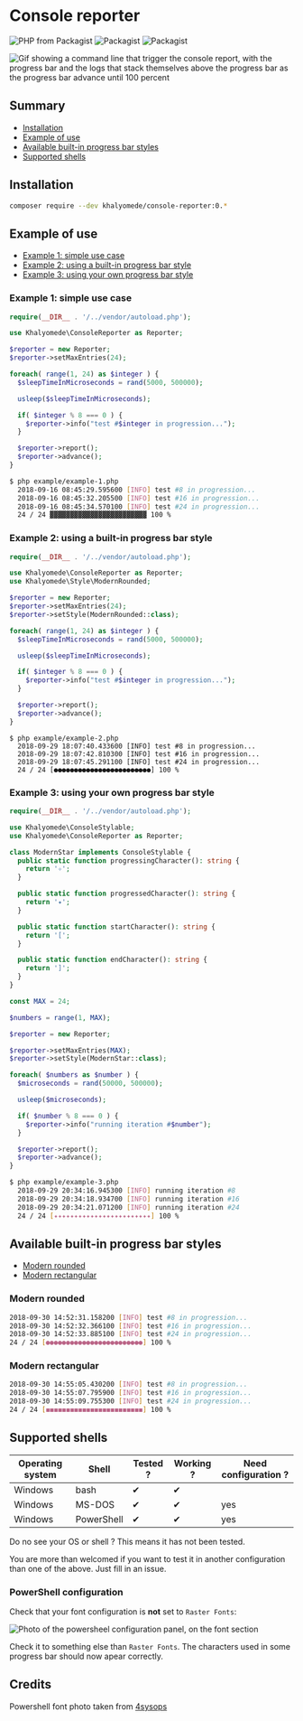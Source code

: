 # Console reporter


![PHP from Packagist](https://img.shields.io/packagist/php-v/khalyomede/console-reporter.svg)
![Packagist](https://img.shields.io/packagist/v/khalyomede/console-reporter.svg)
![Packagist](https://img.shields.io/packagist/l/khalyomede/console-reporter.svg)

![Gif showing a command line that trigger the console report, with the progress bar and the logs that stack themselves above the progress bar as the progress bar advance until 100 percent](https://image.ibb.co/n63Fuz/landing_gif_2_khalyomede_console_reporter.gif)

## Summary

- [Installation](#installation)
- [Example of use](#example-of-use)
- [Available built-in progress bar styles](#available-built-in-progress-bar-styles)
- [Supported shells](#supported-shells)

## Installation

```bash
composer require --dev khalyomede/console-reporter:0.*
```

## Example of use

- [Example 1: simple use case](#example-1-simple-use-case)
- [Example 2: using a built-in progress bar style](#example-2-using-a-built-in-progress-bar-style)
- [Example 3: using your own progress bar style](#example-3-using-your-own-progress-bar-style)

### Example 1: simple use case

```php
require(__DIR__ . '/../vendor/autoload.php');

use Khalyomede\ConsoleReporter as Reporter;

$reporter = new Reporter;
$reporter->setMaxEntries(24);

foreach( range(1, 24) as $integer ) {
  $sleepTimeInMicroseconds = rand(5000, 500000);

  usleep($sleepTimeInMicroseconds);

  if( $integer % 8 === 0 ) {
    $reporter->info("test #$integer in progression...");
  }

  $reporter->report();
  $reporter->advance();
}
```

```bash
$ php example/example-1.php
  2018-09-16 08:45:29.595600 [INFO] test #8 in progression...
  2018-09-16 08:45:32.205500 [INFO] test #16 in progression...
  2018-09-16 08:45:34.570100 [INFO] test #24 in progression...
  24 / 24 ▓▓▓▓▓▓▓▓▓▓▓▓▓▓▓▓▓▓▓▓▓▓▓▓ 100 %
```

### Example 2: using a built-in progress bar style

```php
require(__DIR__ . '/../vendor/autoload.php');

use Khalyomede\ConsoleReporter as Reporter;
use Khalyomede\Style\ModernRounded;

$reporter = new Reporter;
$reporter->setMaxEntries(24);
$reporter->setStyle(ModernRounded::class);

foreach( range(1, 24) as $integer ) {
  $sleepTimeInMicroseconds = rand(5000, 500000);

  usleep($sleepTimeInMicroseconds);

  if( $integer % 8 === 0 ) {
    $reporter->info("test #$integer in progression...");
  }

  $reporter->report();
  $reporter->advance();
}
```

```
$ php example/example-2.php
  2018-09-29 18:07:40.433600 [INFO] test #8 in progression...
  2018-09-29 18:07:42.810300 [INFO] test #16 in progression...
  2018-09-29 18:07:45.291100 [INFO] test #24 in progression...
  24 / 24 [●●●●●●●●●●●●●●●●●●●●●●●●] 100 %
```

### Example 3: using your own progress bar style

```php
require(__DIR__ . '/../vendor/autoload.php');

use Khalyomede\ConsoleStylable;
use Khalyomede\ConsoleReporter as Reporter;

class ModernStar implements ConsoleStylable {
  public static function progressingCharacter(): string {
    return '✧';
  }

  public static function progressedCharacter(): string {
    return '✦';
  }

  public static function startCharacter(): string {
    return '[';
  }

  public static function endCharacter(): string {
    return ']';
  }
}

const MAX = 24;

$numbers = range(1, MAX);

$reporter = new Reporter;

$reporter->setMaxEntries(MAX);
$reporter->setStyle(ModernStar::class);

foreach( $numbers as $number ) {
  $microseconds = rand(50000, 500000);

  usleep($microseconds);

  if( $number % 8 === 0 ) {
    $reporter->info("running iteration #$number");
  }

  $reporter->report();
  $reporter->advance();
}
```

```bash
$ php example/example-3.php
  2018-09-29 20:34:16.945300 [INFO] running iteration #8
  2018-09-29 20:34:18.934700 [INFO] running iteration #16
  2018-09-29 20:34:21.071200 [INFO] running iteration #24
  24 / 24 [✦✦✦✦✦✦✦✦✦✦✦✦✦✦✦✦✦✦✦✦✦✦✦✦] 100 %
```

## Available built-in progress bar styles

- [Modern rounded](#modern-rounded)
- [Modern rectangular](#modern-rectangular)

### Modern rounded

```bash
2018-09-30 14:52:31.158200 [INFO] test #8 in progression...
2018-09-30 14:52:32.366100 [INFO] test #16 in progression...
2018-09-30 14:52:33.885100 [INFO] test #24 in progression...
24 / 24 [●●●●●●●●●●●●●●●●●●●●●●●●] 100 %
```

### Modern rectangular

```bash
2018-09-30 14:55:05.430200 [INFO] test #8 in progression...
2018-09-30 14:55:07.795900 [INFO] test #16 in progression...
2018-09-30 14:55:09.755300 [INFO] test #24 in progression...
24 / 24 [◼◼◼◼◼◼◼◼◼◼◼◼◼◼◼◼◼◼◼◼◼◼◼◼] 100 %
```

## Supported shells

| Operating system | Shell      | Tested ? | Working ? | Need configuration ? |
|------------------|------------|----------|-----------|----------------------|
| Windows          | bash       | ✔        | ✔         |                      |
| Windows          | MS-DOS     | ✔        | ✔         | yes                  |
| Windows          | PowerShell | ✔        | ✔         | yes                  |

Do no see your OS or shell ? This means it has not been tested. 

You are more than welcomed if you want to test it in another configuration than one of the above. Just fill in an issue.

### PowerShell configuration

Check that your font configuration is **not** set to `Raster Fonts`:

![Photo of the powersheel configuration panel, on the font section](https://image.ibb.co/b79c7K/Power_Shell_Properties_Font_size_thumb.png)

Check it to something else than `Raster Fonts`. The characters used in some progress bar should now apear correctly.

## Credits

Powershell font photo taken from [4sysops](https://4sysops.com/archives/change-powershell-console-font-size-with-cmdlet/)